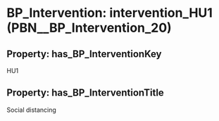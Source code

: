 # BP_Intervention: __intervention_HU1__ (PBN__BP_Intervention_20)

## Property: has_BP_InterventionKey

HU1

## Property: has_BP_InterventionTitle

Social distancing

